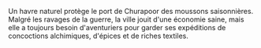 Un havre naturel protège le port de Churapoor des moussons saisonnières. Malgré les ravages de la guerre, la ville jouit d'une économie saine, mais elle a toujours besoin d'aventuriers pour garder ses expéditions de concoctions alchimiques, d'épices et de riches textiles.